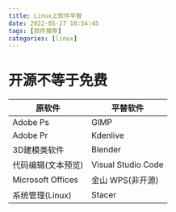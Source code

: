 ```yaml
---
title: Linux上软件平替
date: 2022-05-27 10:54:45
tags: [软件推荐]
categories: [linux]
---
```

# 开源不等于免费
原软件|平替软件
-|-
Adobe Ps|GIMP
Adobe Pr|Kdenlive
3D建模类软件|Blender
代码编辑(文本预览)|Visual Studio Code
Microsoft Offices|金山 WPS(非开源)
系统管理(Linux)|Stacer
